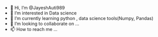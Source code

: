 - 👋 Hi, I’m @JayeshAuti989
- 👀 I’m interested in Data science 
- 🌱 I’m currently learning python , data science tools(Numpy, Pandas)
- 💞️ I’m looking to collaborate on ...
- 📫 How to reach me ...

<!---
JayeshAuti989/JayeshAuti989 is a ✨ special ✨ repository because its `README.md` (this file) appears on your GitHub profile.
You can click the Preview link to take a look at your changes.
--->
